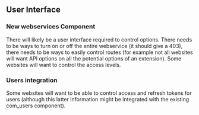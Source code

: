## User Interface
### New webservices Component
There will likely be a user interface required to control options. There needs
to be ways to turn on or off the entire webservice (it should give a 403), there
needs to be ways to easily control routes (for example not all websites will
want API options on all the potential options of an extension). Some websites
will want to control the access levels.

### Users integration
Some websites will want to be able to control access and refresh tokens for
users (although this latter information might be integrated with the existing
com_users component).
